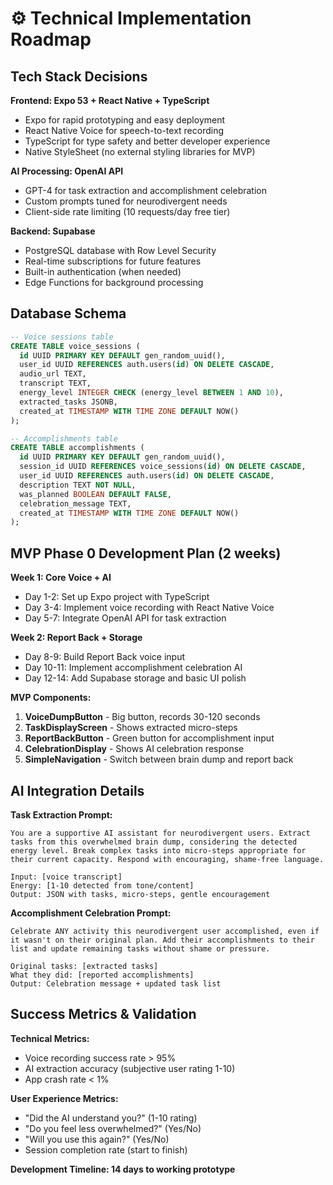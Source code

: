 # ⚙️ Technical Implementation Roadmap

## Tech Stack Decisions

**Frontend: Expo 53 + React Native + TypeScript**
- Expo for rapid prototyping and easy deployment
- React Native Voice for speech-to-text recording
- TypeScript for type safety and better developer experience
- Native StyleSheet (no external styling libraries for MVP)

**AI Processing: OpenAI API**
- GPT-4 for task extraction and accomplishment celebration
- Custom prompts tuned for neurodivergent needs
- Client-side rate limiting (10 requests/day free tier)

**Backend: Supabase**
- PostgreSQL database with Row Level Security
- Real-time subscriptions for future features
- Built-in authentication (when needed)
- Edge Functions for background processing

## Database Schema

```sql
-- Voice sessions table
CREATE TABLE voice_sessions (
  id UUID PRIMARY KEY DEFAULT gen_random_uuid(),
  user_id UUID REFERENCES auth.users(id) ON DELETE CASCADE,
  audio_url TEXT,
  transcript TEXT,
  energy_level INTEGER CHECK (energy_level BETWEEN 1 AND 10),
  extracted_tasks JSONB,
  created_at TIMESTAMP WITH TIME ZONE DEFAULT NOW()
);

-- Accomplishments table
CREATE TABLE accomplishments (
  id UUID PRIMARY KEY DEFAULT gen_random_uuid(),
  session_id UUID REFERENCES voice_sessions(id) ON DELETE CASCADE,
  user_id UUID REFERENCES auth.users(id) ON DELETE CASCADE,
  description TEXT NOT NULL,
  was_planned BOOLEAN DEFAULT FALSE,
  celebration_message TEXT,
  created_at TIMESTAMP WITH TIME ZONE DEFAULT NOW()
);
```

## MVP Phase 0 Development Plan (2 weeks)

**Week 1: Core Voice + AI**
- Day 1-2: Set up Expo project with TypeScript
- Day 3-4: Implement voice recording with React Native Voice
- Day 5-7: Integrate OpenAI API for task extraction

**Week 2: Report Back + Storage**
- Day 8-9: Build Report Back voice input
- Day 10-11: Implement accomplishment celebration AI
- Day 12-14: Add Supabase storage and basic UI polish

**MVP Components:**
1. **VoiceDumpButton** - Big button, records 30-120 seconds
2. **TaskDisplayScreen** - Shows extracted micro-steps
3. **ReportBackButton** - Green button for accomplishment input
4. **CelebrationDisplay** - Shows AI celebration response
5. **SimpleNavigation** - Switch between brain dump and report back

## AI Integration Details

**Task Extraction Prompt:**
```
You are a supportive AI assistant for neurodivergent users. Extract tasks from this overwhelmed brain dump, considering the detected energy level. Break complex tasks into micro-steps appropriate for their current capacity. Respond with encouraging, shame-free language.

Input: [voice transcript]
Energy: [1-10 detected from tone/content]
Output: JSON with tasks, micro-steps, gentle encouragement
```

**Accomplishment Celebration Prompt:**
```
Celebrate ANY activity this neurodivergent user accomplished, even if it wasn't on their original plan. Add their accomplishments to their list and update remaining tasks without shame or pressure.

Original tasks: [extracted tasks]
What they did: [reported accomplishments]
Output: Celebration message + updated task list
```

## Success Metrics & Validation

**Technical Metrics:**
- Voice recording success rate > 95%
- AI extraction accuracy (subjective user rating 1-10)
- App crash rate < 1%

**User Experience Metrics:**
- "Did the AI understand you?" (1-10 rating)
- "Do you feel less overwhelmed?" (Yes/No)
- "Will you use this again?" (Yes/No)
- Session completion rate (start to finish)

**Development Timeline: 14 days to working prototype**
